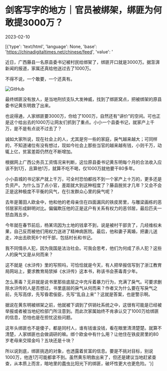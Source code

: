 # 剑客写字的地方｜官员被绑架，绑匪为何敢提3000万？

2023-02-10

[{'type': 'text/html', 'language': None, 'base': 'https://chinadigitaltimes.net/chinese/feed', 'value': '

<div class="su-spoiler-title)

标题：官员被绑架，绑匪为何敢提3000万？

作者：有竹不倒

发表日期：2023.2.10

来源：

主题归类：

CDS收藏：

版权说明：该作品版权归原作者所有。中国数字时代仅对原作进行存档，以对抗中国的网络审查。详细版权说明。





![GitHub](https://chinadigitaltimes.net/chinese/files/2023/02/post-692836-63e6d5aed48bb.png)

近日，广西藤县一名原县委书记被村民给绑架了，绑匪开口就是3000万。据澎湃新闻的报道，家属还真给他送过去了1000万。

不得不说，一个敢要，一个还真有。

![GitHub](https://chinadigitaltimes.net/chinese/files/2023/02/post-692836-63e6d5aeded6c.png)

最终绑匪没有放人，是当地刑侦支队大发神威，找到了绑匪窝点，把被绑架的原县委书记黄东明救了出来。

也说得通，人家绑匪要3000万，你给了1000万，自然还有“讲价”的空间。可也正是这个给出去的1000万让网友们抓到了重点。小小一个县委书记，就家产上千万，是不是有点说不过去了？

诚如大家所说，现在社会上的人，尤其是穷一些的家庭，戾气越来越大；可同样的，不知道诸位有没有想过，现如今社会上那些当官的越来越有钱，小则千万，动辄上亿，贫富差距仍然在不断增加。

根据网上广西公务员工资情况来判断，这位原县委书记黄东明每个月的合法收入应该不到1万，且算他1万，就算不吃不喝，仅1000万就他要干80多年。

小小县城的书记家产就上千万，可全村恐怕都找不到一个家产上十万的，更多还是负资产。为什么当了点小官，差距就大到这种程度了？藤县脱贫才几年？又会不会正是这种极度不平衡的风气，在引发群众心里的戾气呢？

去年是莆田人欧金中，他和他的老母亲住在四面漏风的铁皮房里，与雕梁画栋的恶邻居家形成鲜明对比。偏偏欺压他的正是这户有关系有权力的恶邻居，最后匹夫一怒血溅五步。

今年就在春节前后，杨某讯因为土地的钱拿不到，说是被村干部贪了，几经维权未果，自己反而被他们用权力送进了精神病医院。最后，他和妻子离婚，把妻儿送走，冲出去砍死6个村干部，包括村长和书记。

我不同情杀人犯，因为我国是法治社会。可我会思考，他们为何成了杀人犯？这些人的戾气又是从何而来？

这不就是《水浒传》里的写照吗，可恰恰就是今天，有人把举报信写到了浙江教育局网站上，要求教育局禁掉《水浒传》这本书，称该书会荼毒青少年。

怎么荼毒？无非就是说书里那些底层之中充斥着暴力行为，充满了戾气。可要求删除水浒传的人是否想过，书里底层的戾气从何而来？作者又为什么要在写戾气之前，先写高俅，先写昏君佞臣，先写“乱自上来”？这就是答案，也是警示啊。

据说在黄东明被绑架之前，他就被下调到了供销社系统之中，这很有可能是已经被举报或者被当地纪检部门所注意到。而此次家属始终不肯承认交了1000万给绑匪的信息，恐怕也是在担忧这些问题。

这年头绑匪也不是傻子，都是同村人，谁有钱谁没钱，看在眼里清清楚楚。就算不清楚，人家绑匪也会做调研的嘛。绑个欧金中有什么用？让他住在铁皮房里的80岁老母来交赎金吗？五块还是十块？

所以说到底，绑匪挑选的对象，也透露着贫富的信息。要是不挑对目标，别说1000万，他连1万可能都拿不到。虽然黄东明救出来了，但还是建议当地赶紧查查，从本质上而言，暗地里的蠹虫比阳光下的绑匪，破坏性更大也更危险。'}]